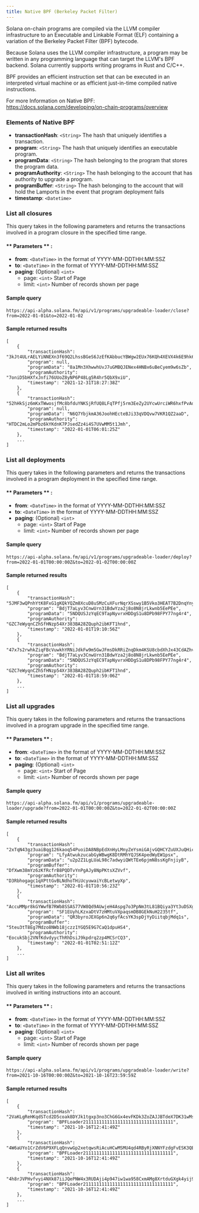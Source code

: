 ```yaml
---
title: Native BPF (Berkeley Packet Filter)
---
```

Solana on-chain programs are compiled via the LLVM compiler infrastructure to an Executable and Linkable Format (ELF) containing a variation of the Berkeley Packet Filter (BPF) bytecode.

Because Solana uses the LLVM compiler infrastructure, a program may be written in any programming language that can target the LLVM's BPF backend. Solana currently supports writing programs in Rust and C/C++.

BPF provides an efficient instruction set that can be executed in an interpreted virtual machine or as efficient just-in-time compiled native instructions.

For more Information on Native BPF: https://docs.solana.com/developing/on-chain-programs/overview

### Elements of Native BPF
* **transactionHash**: `<String>` The hash that uniquely identifies a transaction.
* **program**: `<String>` The hash that uniquely identifies an executable program.
* **programData**: `<String>` The hash belonging to the program that stores the program data.
* **programAuthority**: `<String>` The hash belonging to the account that has authority to upgrade a program.
* **programBuffer**: `<String>` The hash belonging to the account that will hold the Lamports in the event that program deployment fails
* **timestamp**: `<Datetime>`

### List all closures

This query takes in the following parameters and returns the transactions involved in a program closure in the specified time range.

#### ** Parameters ** :

- **from**: `<DateTime>` in the format of YYYY-MM-DDTHH:MM:SSZ
- **to**: `<DateTime>` in the format of YYYY-MM-DDTHH:MM:SSZ
- **paging**: (Optional) `<int>`
  - page: `<int>` Start of Page
  - limit: `<int>` Number of records shown per page

#### Sample query
```
https://api-alpha.solana.fm/api/v1/programs/upgradeable-loader/close?from=2022-01-01&to=2022-01-02
```
#### Sample returned results
```
[
    {
        "transactionHash": "3kJt4ULrAELYiNNEXn3f69Q2LhssBGeS6JzEfKAbbucYBWgw2EUx76KQh4XEVX4k6E9hk6tShjn3TSA3y2TxVAw",
        "program": null,
        "programData": "8a1Mn3XhwwhUvJ7uGMBQJENex4HNBx6uBeCyem9w6sZb",
        "programAuthority": "7oniD5bHXfxJnfi76UUoZ8yNP6P48Lg5R4hr5QbX9xiU",
        "timestamp": "2021-12-31T18:27:38Z"
    },
    {
        "transactionHash": "52hHkSjz6mKxTWwosjfMc8bfduYNKSjRfUQ8LFqTPfj5rm3EeZy2UYcwUrciWR6hxfPvAdaYNfB8syKg6tc49xWm",
        "program": null,
        "programData": "N6Q7YbjkmA36JoohHEcteBJi33qVDQvw7VKR1QZ2aaD",
        "programAuthority": "HTDC2mLo2mPbz6kYKdnK7PJsedZz4i4S7UVwMM5t1Jmh",
        "timestamp": "2022-01-01T06:01:25Z"
    },
    ...
]
```

### List all deployments

This query takes in the following parameters and returns the transactions involved in a program deployment in the specified time range.

#### ** Parameters ** :

- **from**: `<DateTime>` in the format of YYYY-MM-DDTHH:MM:SSZ
- **to**: `<DateTime>` in the format of YYYY-MM-DDTHH:MM:SSZ
- **paging**: (Optional) `<int>`
  - page: `<int>` Start of Page
  - limit: `<int>` Number of records shown per page

#### Sample query
```
https://api-alpha.solana.fm/api/v1/programs/upgradeable-loader/deploy?from=2022-01-01T00:00:00Z&to=2022-01-02T00:00:00Z
```
#### Sample returned results
```
[
    {
        "transactionHash": "5JMF3wQPnhYtK8FxG1gKQkYQZm8XcuD8uSMzCuXFurNqrXSswy1B5Vko3HEAT7B2DnqYnyEXRe43zMk64rkVxJ3u",
        "program": "BdjT7aLyv3CnwUrn31BdwYza2j8o8N8jrLkwnb5EePEe",
        "programData": "5NDQUSJzYqEC9TapNyvrxHDDgS1u8DPb98FPY77ng4r4",
        "programAuthority": "GZC7eWyqnCZhSfHNzp54Xr383BA28ZQuph2ibKFT1hnd",
        "timestamp": "2022-01-01T19:10:56Z"
    },
    {
        "transactionHash": "47x7s2rwhkZiqFBcVuwkhYRNiJdkFw9m5GwJFmsDkRRiZnqDkm4KSU8cbdXhJx43CdAZhvfkfeNAbCWb9pDhWMga",
        "program": "BdjT7aLyv3CnwUrn31BdwYza2j8o8N8jrLkwnb5EePEe",
        "programData": "5NDQUSJzYqEC9TapNyvrxHDDgS1u8DPb98FPY77ng4r4",
        "programAuthority": "GZC7eWyqnCZhSfHNzp54Xr383BA28ZQuph2ibKFT1hnd",
        "timestamp": "2022-01-01T18:59:06Z"
    },
    ...
]
```

### List all upgrades

This query takes in the following parameters and returns the transactions involved in a program upgrade in the specified time range.

#### ** Parameters ** :

- **from**: `<DateTime>` in the format of YYYY-MM-DDTHH:MM:SSZ
- **to**: `<DateTime>` in the format of YYYY-MM-DDTHH:MM:SSZ
- **paging**: (Optional) `<int>`
  - page: `<int>` Start of Page
  - limit: `<int>` Number of records shown per page

#### Sample query
```
https://api-alpha.solana.fm/api/v1/programs/upgradeable-loader/upgrade?from=2022-01-01T00:00:00Z&to=2022-01-02T00:00:00Z
```
#### Sample returned results
```
[
    {
        "transactionHash": "2xTqN43gz3uaiBqg126kaoq54PuoiDA8NBpEdXnHyLMnyZeYsmiGAjvGQHCYZuUXJuQHicssXKvhzeGb2xkpP7Wa",
        "program": "LfyAtwukzucabGyWBwgK8DtRMhYQJSK4pedWyEW1psx",
        "programData": "u2p2Z1LgLUaL98c7adwyiQWtTEe6pjmN8ssKgFnjiyB",
        "programBuffer": "DfXwm38mYz6zKfRcfrB8PQDTvYnPgAJy8NpPKtsXZVvf",
        "programAuthority": "D3Rbhogagc1qXPttGvBLNdhoTHiUcyuwaiYcBLetwyXp",
        "timestamp": "2022-01-01T10:56:23Z"
    },
    {
        "transactionHash": "AccuMMpr8kGYWwfB7RWb8SSAS77VW8Qd9AUwjeH4Aspg7o3PpNm3tL81BQiya3Yt3uDSXgfggTUXWFRKKfnuNqB",
        "program": "SF1EUyhLKzxaDtV7zHMtuVXpaqsmDB8GEkNuH2235tf",
        "programData": "QR3byroJEXGp6n2q6yfAcsYK3spDjYyDiitqbjMdq1s",
        "programBuffer": "5teu3tT8Eg7Mdzo8NWb18jczz1YGQ5E9G7CaQ1dpuHS4",
        "programAuthority": "EocukSbj2VNfKdvdyycThRhDsiJ9kpdrq2zp4MCSrCQ3",
        "timestamp": "2022-01-01T02:51:12Z"
    },
    ...
]
```

### List all writes

This query takes in the following parameters and returns the transactions involved in writing instructions into an account.

#### ** Parameters ** :

- **from**: `<DateTime>` in the format of YYYY-MM-DDTHH:MM:SSZ
- **to**: `<DateTime>` in the format of YYYY-MM-DDTHH:MM:SSZ
- **paging**: (Optional) `<int>`
  - page: `<int>` Start of Page
  - limit: `<int>` Number of records shown per page

#### Sample query
```
https://api-alpha.solana.fm/api/v1/programs/upgradeable-loader/write?from=2021-10-16T00:00:00Z&to=2021-10-16T23:59:59Z
```
#### Sample returned results
```
[
    {
        "transactionHash": "2VaKLgReHKqdSTcd2D5coak8DYJk1tgxp3no3ChG6Gx4evFKDk3ZoZAJJBTdeX7DK31wMsopknGMkEe9oQo2F9YT",
        "program": "BPFLoader2111111111111111111111111111111111",
        "timestamp": "2021-10-16T12:41:49Z"
    },
    {
        "transactionHash": "4W6aUYo1CrZdV6P9XFLqQnvwGp2xetqwsRiAcuHCwMSMU4qd4RByRjXNNYFzdgFvESK3QEi7bFXmbbG3Ddf2LfgR",
        "program": "BPFLoader2111111111111111111111111111111111",
        "timestamp": "2021-10-16T12:41:49Z"
    },
    {
        "transactionHash": "4h8rJVPHvfvyi4NXk87iiJQePNW4x3RUDAji4p947iw1wa958CxmAMg8XrtduGXgk4yij9M46X9tizvoVemFdj9L",
        "program": "BPFLoader2111111111111111111111111111111111",
        "timestamp": "2021-10-16T12:41:49Z"
    },
    ...
]
```





